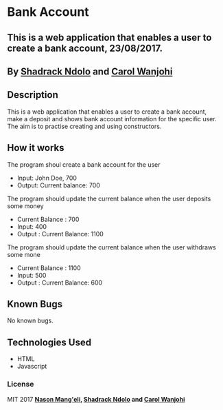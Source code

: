 # Bank Account

## This is a web application that enables a user to create a bank account, 23/08/2017.

## By **[Shadrack Ndolo](https://github.com/ShadrackNdolo) and [Carol Wanjohi](https://carolwanjohi.github.io/)**

## Description

This is a web application that enables a user to create a bank account, make a deposit and shows bank account information for the specific user. The aim is to practise creating and using constructors.

## How it works
The program shoul create a bank account for the user
- Input: John Doe, 700
- Output: Current balance: 700

The program should update the current balance when the user deposits some money
- Current Balance : 700
- Input: 400
- Output : Current Balance: 1100

The program should update the current balance when the user withdraws some mone
- Current Balance : 1100
- Input: 500
- Output : Current Balance: 600

## Known Bugs

No known bugs.

## Technologies Used

* HTML
* Javascript

### License

MIT 2017 **[Nason Mang'eli](https://github.com/nasonmangeli), [Shadrack Ndolo](https://github.com/ShadrackNdolo) and [Carol Wanjohi](https://carolwanjohi.github.io/)**
